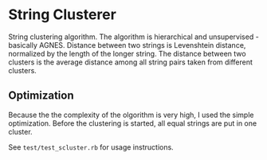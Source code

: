 # String Clusterer

String clustering algorithm. The algorithm is hierarchical and unsupervised - basically AGNES. Distance between two strings is Levenshtein distance, normalized by the length of the longer string. The distance between two clusters is the average distance among all string pairs taken from different clusters.  

## Optimization

Because the the complexity of the olgorithm is very high, I used the simple optimization. Before the clustering is started, all equal strings are put in one cluster. 

See `test/test_scluster.rb` for usage instructions.